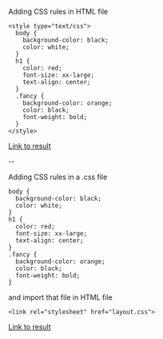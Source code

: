 Adding CSS rules in HTML file

```
<style type="text/css"> 
  body {
    background-color: black;
    color: white;
  }
  h1 {
    color: red; 
    font-size: xx-large;
    text-align: center;
  }  
  .fancy {
    background-color: orange;
    color: black;
    font-weight: bold;
  }
</style>
```

[Link to result](https://github.com/mariancross/html-css-tutorial/blob/a747f9569a0c94b5a5e4fd6e9e47635ccb3b21ad/page_with_css.html)

--

Adding CSS rules in a .css file

```
body {
  background-color: black;
  color: white;
}
h1 {
  color: red; 
  font-size: xx-large;
  text-align: center;
}
.fancy {
  background-color: orange;
  color: black;
  font-weight: bold;
}
```

and import that file in HTML file

```
<link rel="stylesheet" href="layout.css">
```

[Link to result](https://github.com/mariancross/html-css-tutorial/blob/ca352ab6b1731b7af435a1324175c539dfec5e58/page_with_css.html)
